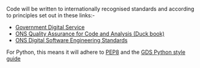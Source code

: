 Code will be written to internationally recognised standards and according to principles set out in these links:-

* [Government Digital Service](https://gds-way.cloudapps.digital/#the-gds-way/)
* [ONS Quality Assurance for Code and Analysis (Duck book)](https://best-practice-and-impact.github.io/qa-of-code-guidance/intro.html)
* [ONS Digital Software Engineering Standards](https://github.com/ONSdigital/software-engineer-community/blob/master/standards/README.md)

For Python, this means it will adhere to [PEP8](https://peps.python.org/pep-0008/) and the [GDS Python style guide](https://gds-way.cloudapps.digital/manuals/programming-languages/python/python.html#content)
